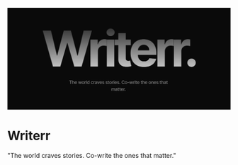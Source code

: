![logo](https://github.com/AkshatT5/writerr/blob/main/images/logo.png)

# Writerr
"The world craves stories. Co-write the ones that matter."
